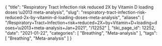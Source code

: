 {
    "title": "Respiratory Tract Infection risk reduced 2X by Vitamin D loading doses \u2013 meta-analysis",
    "slug": "respiratory-tract-infection-risk-reduced-2x-by-vitamin-d-loading-doses-meta-analysis",
    "aliases": [
        "/Respiratory+Tract+Infection+risk+reduced+2X+by+Vitamin+D+loading+doses+\u2013+meta-analysis+Jan+2021",
        "/12252"
    ],
    "tiki_page_id": 12252,
    "date": "2021-01-22",
    "categories": [
        "Breathing",
        "Meta-analysis"
    ],
    "tags": [
        "Breathing",
        "Meta-analysis"
    ]
}